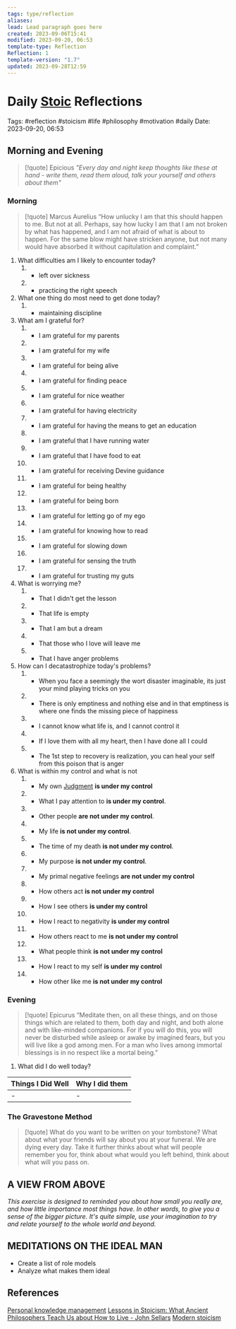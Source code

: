 ```yaml
---
tags: type/reflection
aliases: 
lead: Lead paragraph goes here
created: 2023-09-06T15:41
modified: 2023-09-20, 06:53
template-type: Reflection
Reflection: 1
template-version: "1.7"
updated: 2023-09-28T12:59
---
```



# Daily [Stoic](Stoicism.md) Reflections

Tags:  #reflection #stoicism #life #philosophy #motivation #daily 
Date: 2023-09-20, 06:53

## Morning and Evening

> [!quote] Epicious 
> _"Every day and night keep thoughts like these at hand - write them, 
> read them aloud, talk your yourself and others about them"_


### Morning

> [!quote] Marcus Aurelius
> “How unlucky I am that this should happen to me. But not at all. Perhaps, say 
> how lucky I am that I am not broken by what has happened, and I am not 
> afraid  of what is about to happen. For the same blow might have stricken 
> anyone, but not many would have absorbed it without capitulation 
> and complaint.”

1. What difficulties am I likely to encounter today?
	1. - left over sickness 
	2. - practicing the right speech 
2. What one thing do most need to get done today?
	1. - maintaining discipline 
3. What am I grateful for?
	1. - I am grateful for my parents 
	2. - I am grateful for my wife
	3. - I am grateful for being alive
	4. - I am grateful for finding peace 
	5. - I am grateful for nice weather
	6. - I am grateful for having electricity
	7. - I am grateful for having the means to get an education
	8. - I am grateful that I have running water 
	9. - I am grateful that I have food to eat 
	10. - I am grateful for receiving Devine guidance 
	11. - I am grateful for being healthy 
	12. - I am grateful for being born 
	13. - I am grateful for letting go of my ego 
	14. - I am grateful for knowing how to read 
	15. - I am grateful for slowing down 
	16. - I am grateful for sensing the truth 
	17. - I am grateful for trusting my guts
4. What is worrying me?
	1. - That I didn't get the lesson 
	2. - That life is empty 
	3. - That I am but a dream 
	4. - That those who I love will leave me
	5. - That I have anger problems 
5. How can I decatastrophize today's problems?
	1. - When you face a seemingly the wort disaster imaginable, its just your mind playing tricks on you  
	2. - There is only emptiness and nothing else and in that emptiness is where one finds the missing piece of happiness 
	3. - I cannot know what life is, and I cannot control it
	4. - If I love them with all my heart, then I have done all I could
	5. - The 1st step to recovery is realization, you can heal your self from this poison that is anger 
6. What is within my control and what is not
	1. - My own [Judgment](Control%20Over%20Judgment.md) **is under my control**
	2. - What I pay attention to **is under my control**.
	3. - Other people **are not under my control**.
	4. - My life **is not under my control**.
	5. - The time of my death **is not under my control**.
	6. - My purpose **is not under my control**.
	7. - My primal negative feelings **are not under my control**
	8. - How others act **is not under my control**
	9. - How I see others **is under my control**
	10. - How I react to negativity **is under my control**
	11. - How others react to me **is not under my control**
	12. - What people think **is not under my control**
	13. - How I react to my self **is under my control**
	14. - How other like me **is not under my control**

### Evening

> [!quote]  Epicurus
> “Meditate then, on all these things, and on those things which are related 
> to them, both day and night, and both alone and with like-minded 
> companions. For if you will do this, you will never be disturbed while 
> asleep or awake by imagined fears, but you will live like a god among 
> men. For a man who lives among immortal blessings is in no respect 
> like a mortal being.”

1. What did I do well today?

| Things I Did Well | Why I did them |
| ------------------- | ---------------- |
| -                 | -              |

### The Gravestone Method

> [!quote]
> What do you want to be written on your tombstone? What about what your friends will say about you at your funeral. We are dying every day. Take it further thinks about what will people remember you for, think about what would you left behind, think about what will you pass on.

## A VIEW FROM ABOVE

_This exercise is designed to reminded you about how small you really are, and how little importance most things have. In other words, to give you a sense of the bigger picture. It's quite simple, use your imagination to try and relate yourself to the whole world and beyond._

## MEDITATIONS ON THE IDEAL MAN

- Create a list of role models 
- Analyze what makes them ideal 

## References

[Personal knowledge management](Personal%20knowledge%20management.md)
[Lessons in Stoicism: What Ancient Philosophers Teach Us about How to Live - John Sellars](https://books.google.cz/books/about/Lessons_in_Stoicism.html?id=ky84zQEACAAJ&redir_esc=y)
[Modern stoicism](https://modernstoicism.com/)


